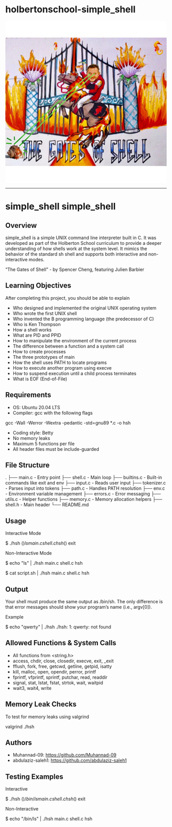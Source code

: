# holbertonschool-simple_shell

![Shell Screenshot](https://github.com/Muhannad-09/holbertonschool-simple_shell/blob/main/shell.jpeg?raw=true)
________________________________________________________________________________________________________________
simple_shell
simple_shell
============

Overview
--------

simple_shell is a simple UNIX command line interpreter built in C. It was developed as part of the Holberton School curriculum to provide a deeper understanding of how shells work at the system level. It mimics the behavior of the standard sh shell and supports both interactive and non-interactive modes.

“The Gates of Shell” - by Spencer Cheng, featuring Julien Barbier

Learning Objectives
-------------------

After completing this project, you should be able to explain
- Who designed and implemented the original UNIX operating system
- Who wrote the first UNIX shell
- Who invented the B programming language (the predecessor of C)
- Who is Ken Thompson
- How a shell works
- What are PID and PPID
- How to manipulate the environment of the current process
- The difference between a function and a system call
- How to create processes
- The three prototypes of main
- How the shell uses PATH to locate programs
- How to execute another program using execve
- How to suspend execution until a child process terminates
- What is EOF (End-of-File)

Requirements
------------

- OS: Ubuntu 20.04 LTS
- Compiler: gcc with the following flags

gcc -Wall -Werror -Wextra -pedantic -std=gnu89 *.c -o hsh

- Coding style: Betty
- No memory leaks
- Maximum 5 functions per file
- All header files must be include-guarded

File Structure
--------------

.
├── main.c              - Entry point
├── shell.c             - Main loop
├── builtins.c          - Built-in commands like exit and env
├── input.c             - Reads user input
├── tokenizer.c         - Parses input into tokens
├── path.c              - Handles PATH resolution
├── env.c               - Environment variable management
├── errors.c            - Error messaging
├── utils.c             - Helper functions
├── memory.c            - Memory allocation helpers
├── shell.h             - Main header
└── README.md

Usage
-----

Interactive Mode

$ ./hsh
($) ls
main.c shell.c hsh
($) exit

Non-Interactive Mode

$ echo "ls" | ./hsh
main.c shell.c hsh

$ cat script.sh | ./hsh
main.c shell.c hsh

Output
------

Your shell must produce the same output as /bin/sh. The only difference is that error messages should show your program’s name (i.e., argv[0]).

Example

$ echo "qwerty" | ./hsh
./hsh: 1: qwerty: not found

Allowed Functions & System Calls
--------------------------------

- All functions from <string.h>
- access, chdir, close, closedir, execve, exit, _exit
- fflush, fork, free, getcwd, getline, getpid, isatty
- kill, malloc, open, opendir, perror, printf
- fprintf, vfprintf, sprintf, putchar, read, readdir
- signal, stat, lstat, fstat, strtok, wait, waitpid
- wait3, wait4, write

Memory Leak Checks
------------------

To test for memory leaks using valgrind

valgrind ./hsh

Authors
-------

- Muhannad-09: https://github.com/Muhannad-09
- abdulaziz-saleh1: https://github.com/abdulaziz-saleh1

Testing Examples
----------------

Interactive

$ ./hsh
($) /bin/ls
main.c shell.c hsh
($) exit

Non-Interactive

$ echo "/bin/ls" | ./hsh
main.c shell.c hsh
